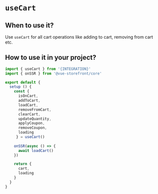 # `useCart`

## When to use it?

Use `useCart` for all cart operations like adding to cart, removing from cart etc.

## How to use it in your project?

```js
import { useCart } from '{INTEGRATION}'
import { onSSR } from '@vue-storefront/core'

export default {
  setup () {
    const { 
      isOnCart,
      addToCart,
      loadCart,
      removeFromCart,
      clearCart,
      updateQuantity,
      applyCoupon,
      removeCoupon,
      loading
     } = useCart()
    
    onSSR(async () => {
      await loadCart()
    })

    return {
      cart,
      loading
    }
  }
}
```

